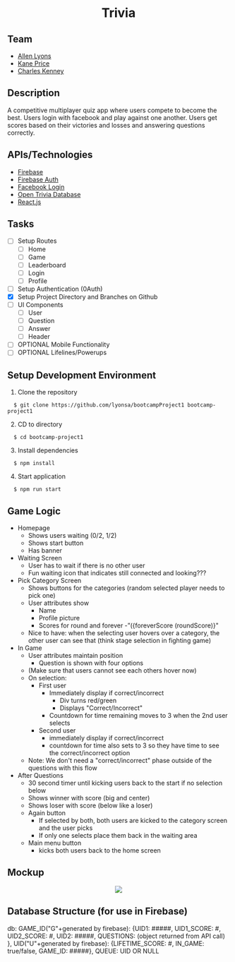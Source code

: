 <h1 align="center">Trivia</h1>

## Team
- [Allen Lyons](https://github.com/lyonsa)
- [Kane Price](https://github.com/pricekane)
- [Charles Kenney](https://github.com/charliekenney23)

## Description
A competitive multiplayer quiz app where users compete to become the best. Users login with facebook and play against one another. Users get scores based on their victories and losses and answering questions correctly.

## APIs/Technologies
- [Firebase](https://firebase.google.com/docs/)
- [Firebase Auth](https://firebase.google.com/docs/auth/)
- [Facebook Login](https://developers.facebook.com/docs/facebook-login/)
- [Open Trivia Database](https://opentdb.com/api_config.php)
- [React.js](https://reactjs.org/docs/hello-world.html)

## Tasks
- [ ] Setup Routes
  - [ ] Home
  - [ ] Game
  - [ ] Leaderboard
  - [ ] Login
  - [ ] Profile
- [ ] Setup Authentication (0Auth)
- [x] Setup Project Directory and Branches on Github
- [ ] UI Components
  - [ ] User
  - [ ] Question
  - [ ] Answer
  - [ ] Header
- [ ] OPTIONAL Mobile Functionality
- [ ] OPTIONAL Lifelines/Powerups

## Setup Development Environment
1. Clone the repository
```shell
  $ git clone https://github.com/lyonsa/bootcampProject1 bootcamp-project1
```
2. CD to directory
```shell
  $ cd bootcamp-project1
```
3. Install dependencies
```shell
  $ npm install
```
4. Start application
```shell
  $ npm run start
```

## Game Logic
- Homepage
  - Shows users waiting (0/2, 1/2)
  - Shows start button
  - Has banner
- Waiting Screen
  - User has to wait if there is no other user
  - Fun waiting icon that indicates still connected and looking???
- Pick Category Screen
  - Shows buttons for the categories (random selected player needs to pick one)
  - User attributes show
    - Name
    - Profile picture
    - Scores for round and forever -”({foreverScore (roundScore)}"
  - Nice to have: when the selecting user hovers over a category, the other user can see that (think stage selection in fighting game)
- In Game
  - User attributes maintain position
    - Question is shown with four options
  - (Make sure that users cannot see each others hover now)
  - On selection:
    - First user
      - Immediately display if correct/incorrect
        - Div turns red/green
        - Displays "Correct/Incorrect"
      - Countdown for time remaining moves to 3 when the 2nd user selects
    - Second user
      - immediately display if correct/incorrect
      - countdown for time also sets to 3 so they have time to see the correct/incorrect option
  - Note: We don't need a "correct/incorrect" phase outside of the questions with this flow
- After Questions
  - 30 second timer until kicking users back to the start if no selection below
  - Shows winner with score (big and center)
  - Shows loser with score (below like a loser)
  - Again button
    - If selected by both, both users are kicked to the category screen and the user picks
    - If only one selects place them back in the waiting area
  - Main menu button
    - kicks both users back to the home screen

## Mockup

<p align="center">
  <img src="assets/images/mockup.jpg">
</p>

## Database Structure (for use in Firebase)

db:
  GAME_ID("G"+generated by firebase):
    {UID1: #####,
    UID1_SCORE: #,
    UID2_SCORE: #,
    UID2: #####,
    QUESTIONS: (object returned from API call)
    },
  UID("U"+generated by firebase):
  {LIFETIME_SCORE: #,
  IN_GAME: true/false,
  GAME_ID: #####},
  QUEUE: UID OR NULL
  
    
    

